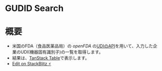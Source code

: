 # GUDID Search
# 概要
* 米国のFDA（食品医薬品局）の *openFDA* の[UDIのAPI](https://open.fda.gov/apis/device/udi/)を用いて、入力した企業のUDI(機器固有識別子)の一覧を取得します。
* 結果は、[TanStack Table](https://tanstack.com/table/v8)で表示します。
* [Edit on StackBlitz ⚡️](https://stackblitz.com/edit/vitejs-vite-r5sssm)
